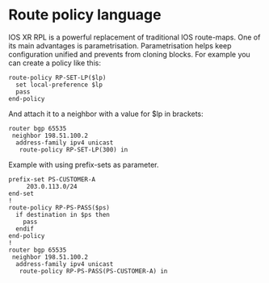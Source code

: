 # Route policy language

IOS XR RPL is a powerful replacement of traditional IOS route-maps. One of its main advantages is parametrisation. Parametrisation helps keep configuration unified and prevents from cloning blocks. For example you can create a policy like this:

```text
route-policy RP-SET-LP($lp)
  set local-preference $lp
  pass
end-policy
```

And attach it to a neighbor with a value for $lp in brackets:

```text
router bgp 65535
 neighbor 198.51.100.2
  address-family ipv4 unicast
   route-policy RP-SET-LP(300) in
```

Example with using prefix-sets as parameter.

```text
prefix-set PS-CUSTOMER-A
     203.0.113.0/24
end-set
!
route-policy RP-PS-PASS($ps)
  if destination in $ps then
    pass
  endif
end-policy
!
router bgp 65535
 neighbor 198.51.100.2
  address-family ipv4 unicast
   route-policy RP-PS-PASS(PS-CUSTOMER-A) in
```

